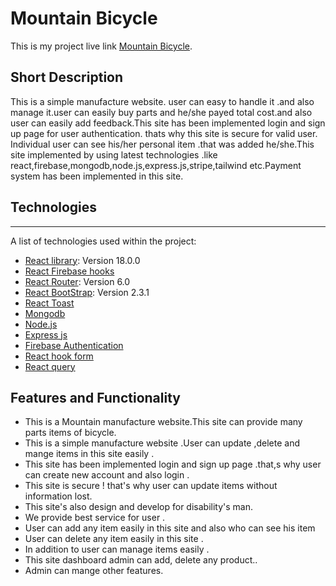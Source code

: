  # Mountain Bicycle

This is my project live link [Mountain Bicycle](https://mountain-bicycle.web.app).

## Short Description
This is a simple manufacture website. user can easy to handle it .and also manage it.user can easily buy parts and he/she payed total cost.and also user can easily add feedback.This site has been implemented login and sign up page for user authentication. thats why this site is secure for valid user. Individual user can see his/her personal item .that was added he/she.This site implemented by using latest technologies .like react,firebase,mongodb,node.js,express.js,stripe,tailwind etc.Payment system has been implemented in this site.

## Technologies
***
A list of technologies used within the project:
* [React library](https://reactjs.org/): Version 18.0.0 
* [React Firebase hooks](https://github.com/CSFrequency/react-firebase-hooks )
* [React Router](https://reactrouter.com/docs/en/v6/getting-started/overview): Version 6.0
* [React BootStrap](https://react-bootstrap.github.io/getting-started/introduction/): Version 2.3.1
* [React Toast](https://www.npmjs.com/package/react-toastify)
* [Mongodb](https://www.mongodb.com/)
* [Node.js](https://nodejs.org/en/)
* [Express js](https://expressjs.com/)
* [Firebase Authentication](https://firebase.google.com/?gclid=CjwKCAjw9e6SBhB2EiwA5myr9o1Uvgd818pxxFWpzUC7u0R0h8Ie6ryVOfSp_gtJM8_zohSlM4XI1BoCeQ8QAvD_BwE&gclsrc=aw.ds)
* [React hook form](https://react-hook-form.com/)
* [React query](https://react-query.tanstack.com/)





 ## Features and Functionality

* This is a Mountain manufacture website.This site can provide many parts items of bicycle. 
* This is a simple manufacture website .User can update ,delete and mange  items in this site easily .
* This site has been implemented login and sign up page .that,s why user can create new account and also login .
* This site is secure ! that's why user can update items without information lost.
* This site's  also design and develop for disability's man.
* We provide best service for user .
* User can add any item easily in this site and also who can see his item
* User can delete any item easily in this site .
* In addition to user can manage items easily .
* This site dashboard admin can add, delete any product.. 
* Admin can mange other features.